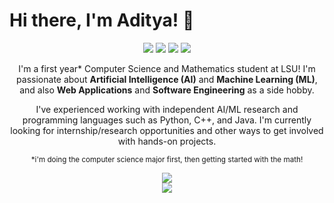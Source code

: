 # Hi there, I'm Aditya! 👋

<!-- Language Stack -->
<div align="center">
<img src="https://img.shields.io/badge/python-%23F7DF1E?style=for-the-badge&logo=python&logoColor=black">
<img src="https://img.shields.io/badge/java-%233178C6?style=for-the-badge&logo=java&logoColor=blue">
<img src="https://img.shields.io/badge/html-%23E34F26?style=for-the-badge&logo=html5&logoColor=white">
<img src="https://img.shields.io/badge/c++-%23663399?style=for-the-badge&logo=c++"
</div>

I'm a first year* Computer Science and Mathematics student at LSU! I'm passionate about **Artificial Intelligence (AI)** and **Machine Learning (ML)**, and also **Web Applications** and **Software Engineering** as a side hobby.

I've experienced working with independent AI/ML research and programming languages such as Python, C++, and Java. I'm currently looking for internship/research opportunities and other ways to get involved with hands-on projects.

<small>*i'm doing the computer science major first, then getting started with the math!</small>

<!-- Github Stats -->
<div align="center">
    <img src="https://github-readme-stats.vercel.app/api?username=AdityaB2007&show_icons=true&include_all_commits=true&count_private=true&hide_border=true&bg_color=00000000&text_color=ADD8E6&title_color=ADD8E6">
</div>

<!-- Top Language -->
<div align="center">
  <img src="https://github-readme-stats.vercel.app/api/top-langs/?username=AdityaB2007&show_icons=true&include_all_commits=true&count_private=true&hide_border=true&bg_color=00000000&text_color=ADD8E6&title_color=ADD8E6">
</div>
